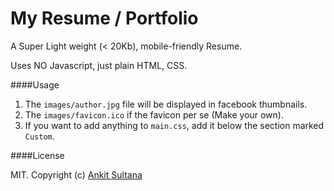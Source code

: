 # My Resume / Portfolio

A Super Light weight (< 20Kb), mobile-friendly Resume.

Uses NO Javascript, just plain HTML, CSS.

####Usage

1. The `images/author.jpg` file will be displayed in facebook thumbnails.
2. The `images/favicon.ico` if the favicon per se (Make your own).
3. If you want to add anything to `main.css`, add it below the section marked `Custom`.

####License

MIT. Copyright (c) [Ankit Sultana](http://twitter.com/AnkitSultana) 
